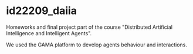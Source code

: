 # id22209_daiia

Homeworks and final project part of the course "Distributed Artificial Intelligence and Intelligent Agents".

We used the GAMA platform to develop agents behaviour and interactions.

